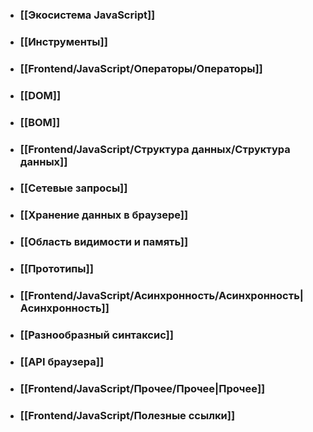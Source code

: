 - ### [[Экосистема JavaScript]]
- ### [[Инструменты]]
- ### [[Frontend/JavaScript/Операторы/Операторы]]
- ### [[DOM]]
- ### [[BOM]]
- ### [[Frontend/JavaScript/Структура данных/Структура данных]]
- ### [[Сетевые запросы]]
- ### [[Хранение данных в браузере]]
- ### [[Область видимости и память]]
- ### [[Прототипы]]
- ### [[Frontend/JavaScript/Асинхронность/Асинхронность|Асинхронность]]
- ### [[Разнообразный синтаксис]]
- ### [[API браузера]]
- ### [[Frontend/JavaScript/Прочее/Прочее|Прочее]]
- ### [[Frontend/JavaScript/Полезные ссылки]]
